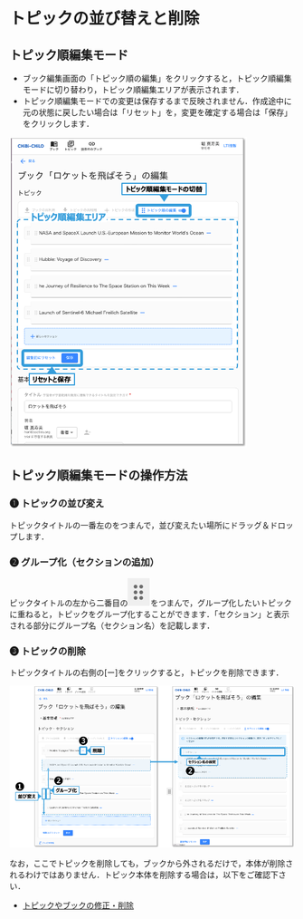 # トピックの並び替えと削除

## トピック順編集モード

* ブック編集画面の「トピック順の編集」をクリックすると，トピック順編集モードに切り替わり，トピック順編集エリアが表示されます．
* トピック順編集モードでの変更は保存するまで反映されません．作成途中に元の状態に戻したい場合は「リセット」を，変更を確定する場合は「保存」をクリックします．

![](<../.gitbook/assets/image (441).png>)

## トピック順編集モードの操作方法

### ❶ トピックの並び変え

トピックタイトルの一番左の<img src="book/.gitbook/assets/image%20(112).png" alt="" data-size="line">をつまんで，並び変えたい場所にドラッグ＆ドロップします．

### ❷ グループ化（セクションの追加）

ピックタイトルの左から二番目の<img src="../.gitbook/assets/image (112).png" alt="" data-size="line">をつまんで，グループ化したいトピックに重ねると，トピックをグループ化することができます．「セクション」と表示される部分にグループ名（セクション名）を記載します．

### ❸ トピックの削除

トピックタイトルの右側の\[ー]をクリックすると，トピックを削除できます．

![](<../.gitbook/assets/image (391).png>)

なお，ここでトピックを削除しても，ブックから外されるだけで，本体が削除されるわけではありません．トピック本体を削除する場合は，以下をご確認下さい．

* [トピックやブックの修正・削除](broken-reference)
